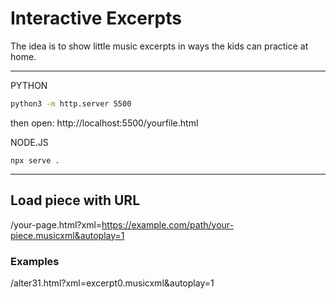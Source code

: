 # Interactive Excerpts

The idea is to show little music excerpts in ways the kids can practice at home.

---

PYTHON

```bash
python3 -m http.server 5500
```

then open:
http://localhost:5500/yourfile.html

NODE.JS

```
npx serve .
```

---

## Load piece with URL

/your-page.html?xml=https://example.com/path/your-piece.musicxml&autoplay=1

### Examples

/alter31.html?xml=excerpt0.musicxml&autoplay=1
